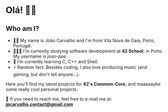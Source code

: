 # Olá! 👋🏻  
## Who am I?    
- 🤵🏻 My name is João Carvalho and I'm from Vila Nova de Gaia, Porto, Portugal.  
- 👨🏻‍🎓 I'm currently studying software development at **42 School**, in Porto. My username is _joao-ppe_. 
- 🌱 I’m currently learning C, C++ and Shell.  
- ⚡ Random fact: Besides coding, I also love producing music (and gaming, but don't tell anyone...).  
  
Here you'll find my latest projects for **42's Common-Core**, and maaaaaybe some really cool personal projects.  

📧 If you need to reach me, feel free to e-mail me at: **jpcarvalho.contact@gmail.com**  
<!--
**jppcarvalho94/jppcarvalho94** is a ✨ _special_ ✨ repository because its `README.md` (this file) appears on your GitHub profile.

Here are some ideas to get you started:

- 🔭 I’m currently working on ...
- 🌱 I’m currently learning ...
- 👯 I’m looking to collaborate on ...
- 🤔 I’m looking for help with ...
- 💬 Ask me about ...
- 📫 How to reach me: ...
- 😄 Pronouns: ...
- ⚡ Fun fact: ...
-->
